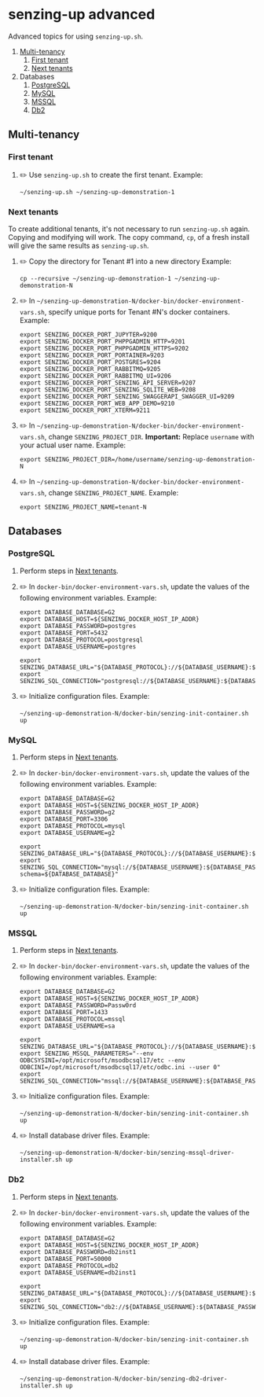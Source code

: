 # senzing-up advanced

Advanced topics for using `senzing-up.sh`.

1. [Multi-tenancy](#multi-tenancy)
    1. [First tenant](#first-tenant)
    1. [Next tenants](#next-tenants)
1. Databases
    1. [PostgreSQL](#postgresql)
    1. [MySQL](#mysql)
    1. [MSSQL](#mssql)
    1. [Db2](#db2)

## Multi-tenancy

### First tenant

1. :pencil2: Use `senzing-up.sh` to create the first tenant.
   Example:

    ```console
    ~/senzing-up.sh ~/senzing-up-demonstration-1
    ```

### Next tenants

To create additional tenants, it's not necessary to run `senzing-up.sh` again.
Copying and modifying will work.
The copy command, `cp`, of a fresh install will give the same results as `senzing-up.sh`.

1. :pencil2: Copy the directory for Tenant #1 into a new directory
   Example:

    ```console
    cp --recursive ~/senzing-up-demonstration-1 ~/senzing-up-demonstration-N
    ```

1. :pencil2: In `~/senzing-up-demonstration-N/docker-bin/docker-environment-vars.sh`,
   specify unique ports for Tenant #N's docker containers.
   Example:

    ```console
    export SENZING_DOCKER_PORT_JUPYTER=9200
    export SENZING_DOCKER_PORT_PHPPGADMIN_HTTP=9201
    export SENZING_DOCKER_PORT_PHPPGADMIN_HTTPS=9202
    export SENZING_DOCKER_PORT_PORTAINER=9203
    export SENZING_DOCKER_PORT_POSTGRES=9204
    export SENZING_DOCKER_PORT_RABBITMQ=9205
    export SENZING_DOCKER_PORT_RABBITMQ_UI=9206
    export SENZING_DOCKER_PORT_SENZING_API_SERVER=9207
    export SENZING_DOCKER_PORT_SENZING_SQLITE_WEB=9208
    export SENZING_DOCKER_PORT_SENZING_SWAGGERAPI_SWAGGER_UI=9209
    export SENZING_DOCKER_PORT_WEB_APP_DEMO=9210
    export SENZING_DOCKER_PORT_XTERM=9211
    ```

1. :pencil2: In `~/senzing-up-demonstration-N/docker-bin/docker-environment-vars.sh`, change `SENZING_PROJECT_DIR`.
   **Important:** Replace `username` with your actual user name.
   Example:

    ```console
    export SENZING_PROJECT_DIR=/home/username/senzing-up-demonstration-N
    ```

1. :pencil2: In `~/senzing-up-demonstration-N/docker-bin/docker-environment-vars.sh`, change `SENZING_PROJECT_NAME`.
   Example:

    ```console
    export SENZING_PROJECT_NAME=tenant-N
    ```

## Databases

### PostgreSQL

1. Perform steps in [Next tenants](#next-tenants).
1. :pencil2: In `docker-bin/docker-environment-vars.sh`,
   update the values of the following environment variables.
   Example:

    ```console
    export DATABASE_DATABASE=G2
    export DATABASE_HOST=${SENZING_DOCKER_HOST_IP_ADDR}
    export DATABASE_PASSWORD=postgres
    export DATABASE_PORT=5432
    export DATABASE_PROTOCOL=postgresql
    export DATABASE_USERNAME=postgres

    export SENZING_DATABASE_URL="${DATABASE_PROTOCOL}://${DATABASE_USERNAME}:${DATABASE_PASSWORD}@${DATABASE_HOST}:${DATABASE_PORT}/${DATABASE_DATABASE}"
    export SENZING_SQL_CONNECTION="postgresql://${DATABASE_USERNAME}:${DATABASE_PASSWORD}@${DATABASE_HOST}:${DATABASE_PORT}:${DATABASE_DATABASE}/"
    ```

1. :pencil2: Initialize configuration files.
   Example:

    ```console
    ~/senzing-up-demonstration-N/docker-bin/senzing-init-container.sh up
    ```

### MySQL

1. Perform steps in [Next tenants](#next-tenants).
1. :pencil2: In `docker-bin/docker-environment-vars.sh`,
   update the values of the following environment variables.
   Example:

    ```console
    export DATABASE_DATABASE=G2
    export DATABASE_HOST=${SENZING_DOCKER_HOST_IP_ADDR}
    export DATABASE_PASSWORD=g2
    export DATABASE_PORT=3306
    export DATABASE_PROTOCOL=mysql
    export DATABASE_USERNAME=g2

    export SENZING_DATABASE_URL="${DATABASE_PROTOCOL}://${DATABASE_USERNAME}:${DATABASE_PASSWORD}@${DATABASE_HOST}:${DATABASE_PORT}/${DATABASE_DATABASE}"
    export SENZING_SQL_CONNECTION="mysql://${DATABASE_USERNAME}:${DATABASE_PASSWORD}@${DATABASE_HOST}:${DATABASE_PORT}/?schema=${DATABASE_DATABASE}"
    ```

1. :pencil2: Initialize configuration files.
   Example:

    ```console
    ~/senzing-up-demonstration-N/docker-bin/senzing-init-container.sh up
    ```

### MSSQL

1. Perform steps in [Next tenants](#next-tenants).
1. :pencil2: In `docker-bin/docker-environment-vars.sh`,
   update the values of the following environment variables.
   Example:

    ```console
    export DATABASE_DATABASE=G2
    export DATABASE_HOST=${SENZING_DOCKER_HOST_IP_ADDR}
    export DATABASE_PASSWORD=Passw0rd
    export DATABASE_PORT=1433
    export DATABASE_PROTOCOL=mssql
    export DATABASE_USERNAME=sa

    export SENZING_DATABASE_URL="${DATABASE_PROTOCOL}://${DATABASE_USERNAME}:${DATABASE_PASSWORD}@${DATABASE_HOST}:${DATABASE_PORT}/${DATABASE_DATABASE}"
    export SENZING_MSSQL_PARAMETERS="--env ODBCSYSINI=/opt/microsoft/msodbcsql17/etc --env ODBCINI=/opt/microsoft/msodbcsql17/etc/odbc.ini --user 0"
    export SENZING_SQL_CONNECTION="mssql://${DATABASE_USERNAME}:${DATABASE_PASSWORD}@${DATABASE_DATABASE}"
    ```

1. :pencil2: Initialize configuration files.
   Example:

    ```console
    ~/senzing-up-demonstration-N/docker-bin/senzing-init-container.sh up
    ```

1. :pencil2: Install database driver files.
   Example:

    ```console
    ~/senzing-up-demonstration-N/docker-bin/senzing-mssql-driver-installer.sh up
    ```

### Db2

1. Perform steps in [Next tenants](#next-tenants).
1. :pencil2: In `docker-bin/docker-environment-vars.sh`,
   update the values of the following environment variables.
   Example:

    ```console
    export DATABASE_DATABASE=G2
    export DATABASE_HOST=${SENZING_DOCKER_HOST_IP_ADDR}
    export DATABASE_PASSWORD=db2inst1
    export DATABASE_PORT=50000
    export DATABASE_PROTOCOL=db2
    export DATABASE_USERNAME=db2inst1

    export SENZING_DATABASE_URL="${DATABASE_PROTOCOL}://${DATABASE_USERNAME}:${DATABASE_PASSWORD}@${DATABASE_HOST}:${DATABASE_PORT}/${DATABASE_DATABASE}"
    export SENZING_SQL_CONNECTION="db2://${DATABASE_USERNAME}:${DATABASE_PASSWORD}@${DATABASE_DATABASE}"
    ```

1. :pencil2: Initialize configuration files.
   Example:

    ```console
    ~/senzing-up-demonstration-N/docker-bin/senzing-init-container.sh up
    ```

1. :pencil2: Install database driver files.
   Example:

    ```console
    ~/senzing-up-demonstration-N/docker-bin/senzing-db2-driver-installer.sh up
    ```
